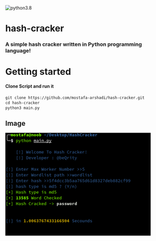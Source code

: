 ![python3.8](https://img.shields.io/badge/python-v3.8-blue)
# hash-cracker
### A simple hash cracker written in Python programming language!

# Getting started
#### Clone Script and run it
 ```
 git clone https://github.com/mostafa-arshadi/hash-cracker.git
 cd hash-cracker
 python3 main.py
```
Image
-----
![Hash Cracker Iamge](image.png)


